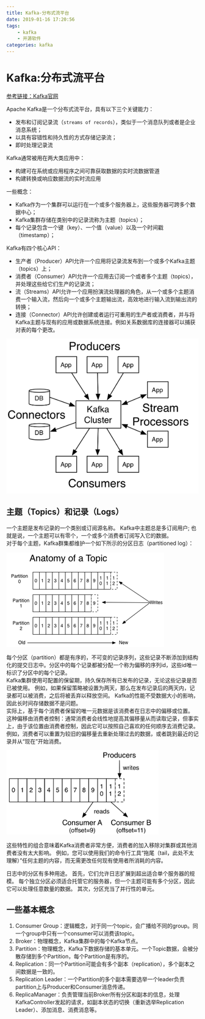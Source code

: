 ```yaml
---
title: Kafka-分布式流平台
date: 2019-01-16 17:20:56
tags: 
    - kafka
    - 开源软件
categories: kafka 
---
```


# Kafka:分布式流平台

[参考链接：Kafka官网](https://kafka.apache.org/intro)

Apache Kafka是一个分布式流平台，具有以下三个关键能力：

- 发布和订阅记录流（`streams of records`），类似于一个消息队列或者是企业消息系统；
- 以具有容错性和持久性的方式存储记录流；
- 即时处理记录流
<!-- more --> 
Kafka通常被用在两大类应用中：

- 构建可在系统或应用程序之间可靠获取数据的实时流数据管道
- 构建转换或响应数据流的实时流应用

一些概念：
- Kafka作为一个集群可以运行在一个或多个服务器上，这些服务器可跨多个数据中心；
- Kafka集群存储在类别中的记录流称为主题（topics）；
- 每个记录包含一个键（key）、一个值（value）以及一个时间戳（timestamp）；

Kafka有四个核心API：

- 生产者（Producer）API允许一个应用将记录流发布到一个或多个Kafka主题（topics）上；
- 消费者（Consumer）API允许一个应用去订阅一个或者多个主题（topics），并处理这些给它们生产的记录流；
- 流（Streams）API允许一个应用扮演流处理器的角色，从一个或多个主题消费一个输入流，然后向一个或多个主题输出流，高效地进行输入流到输出流的转换；
- 连接（Connector）API允许创建或者运行可重用的生产者或消费者，并与将Kafka主题与现有的应用或数据系统连接。例如关系数据库的连接器可以捕获对表的每个更改。

![四个核心API](Kafka-分布式流平台/kafka1.png)

## 主题（Topics）和记录（Logs）

一个主题是发布记录的一个类别或订阅源名称。 Kafka中主题总是多订阅用户; 也就是说，一个主题可以有零个，一个或多个消费者订阅写入它的数据。  
对于每个主题，Kafka群集都维护一个如下所示的分区日志（partitioned log）：

![主题解剖](Kafka-分布式流平台/kafka2.png)  

每个分区（partition）都是有序的，不可变的记录序列，这些记录不断添加到结构化的提交日志中。分区中的每个记录都被分配一个称为偏移的序列id，这些id唯一标识了分区中的每个记录。  
Kafka集群使用可配置的保留期，持久保存所有已发布的记录，无论这些记录是否已被使用。 例如，如果保留策略被设置为两天，那么在发布记录后的两天内，记录都可以被消费，之后将被丢弃以释放空间。 Kafka的性能不受数据大小的影响，因此长时间存储数据不是问题。  
实际上，基于每个消费者保留的唯一元数据是该消费者在日志中的偏移或位置。 这种偏移由消费者控制：通常消费者会线性地提高其偏移量从而读取记录，但事实上，由于该位置由消费者控制，因此它可以按照自己喜欢的任何顺序去消费记录。 例如，消费者可以重置为较旧的偏移量去重新处理过去的数据，或者跳到最近的记录并从“现在”开始消费。

![主题解剖](Kafka-分布式流平台/kafka3.png)  

这些特性的组合意味着Kafka消费者非常方便，消费者的加入移除对集群或其他消费者没有太大影响。 例如，您可以使用我们的命令行工具“拖尾（tail，此处不太理解）”任何主题的内容，而无需更改任何现有使用者所消耗的内容。

日志中的分区有多种用途。 首先，它们允许日志扩展到超出适合单个服务器的规模。 每个独立分区必须适合托管它的服务器，但一个主题可能有多个分区，因此它可以处理任意数量的数据。 其次，分区充当了并行性的单元。

## 一些基本概念

1. Consumer Group：逻辑概念，对于同一个topic，会广播给不同的group。同一个group中只有一个consumer可以消费该topic。
2. Broker：物理概念，Kafka集群中的每个Kafka节点。
3. Partition：物理概念，Kafka下数据存储的基本单元。一个Topic数据，会被分散存储到多个Partition，每个Partition是有序的。
4. Replication：同一个Partition可能会有多个副本（replication），多个副本之间数据是一致的。
5. Replication Leader：一个Partition的多个副本需要选举一个leader负责partition上与Producer和Consumer消息传递。
6. ReplicaManager：负责管理当前Broker所有分区和副本的信息，处理KafkaController发起的请求，如副本状态的切换（重新选举Replication Leader）、添加消息、消费消息等。
